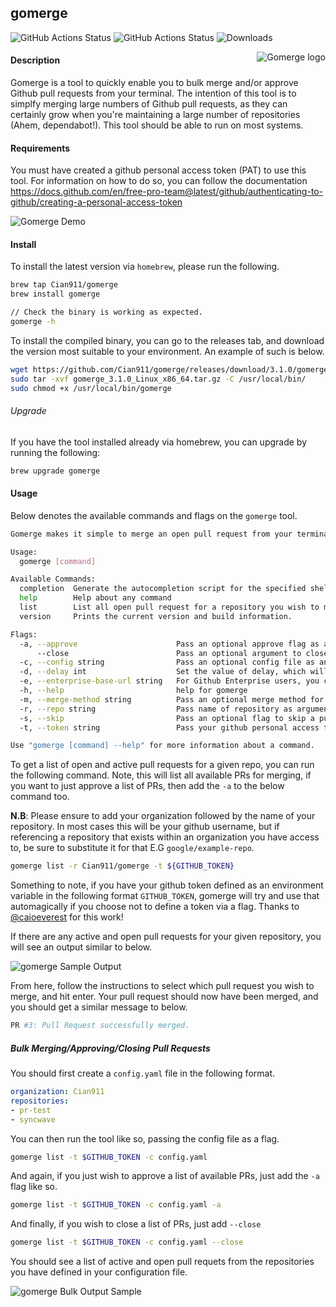 ## gomerge
![GitHub Actions Status](https://github.com/Cian911/gomerge/workflows/Release/badge.svg) ![GitHub Actions Status](https://github.com/Cian911/gomerge/workflows/Test/badge.svg) ![Downloads](https://img.shields.io/github/downloads/cian911/gomerge/total.svg)

<p align="center">
  <img style="float: right;" src="sample/gomerge-gopher.png" alt="Gomerge logo"/>
</p>

#### Description
Gomerge is a tool to quickly enable you to bulk merge and/or approve Github pull requests from your terminal. The intention of this tool is to simplfy merging large numbers of Github pull requests, as they can certainly grow when you're maintaining a large number of repositories (Ahem, dependabot!). This tool should be able to run on most systems.

#### Requirements

You must have created a github personal access token (PAT) to use this tool. For information on how to do so, you can follow the documentation https://docs.github.com/en/free-pro-team@latest/github/authenticating-to-github/creating-a-personal-access-token

![Gomerge Demo](https://i.imgur.com/2vX6ty3.gif)

#### Install 

To install the latest version via `homebrew`, please run the following.

```bash
brew tap Cian911/gomerge
brew install gomerge

// Check the binary is working as expected.
gomerge -h
```

To install the compiled binary, you can go to the releases tab, and download the version most suitable to your environment. An example of such is below.

```bash
wget https://github.com/Cian911/gomerge/releases/download/3.1.0/gomerge_3.1.0_Linux_x86_64.tar.gz
sudo tar -xvf gomerge_3.1.0_Linux_x86_64.tar.gz -C /usr/local/bin/
sudo chmod +x /usr/local/bin/gomerge
```

###### Upgrade

If you have the tool installed already via homebrew, you can upgrade by running the following:
```bash
brew upgrade gomerge
```

#### Usage

Below denotes the available commands and flags on the `gomerge` tool.

```bash
Gomerge makes it simple to merge an open pull request from your terminal.

Usage:
  gomerge [command]

Available Commands:
  completion  Generate the autocompletion script for the specified shell
  help        Help about any command
  list        List all open pull request for a repository you wish to merge.
  version     Prints the current version and build information.

Flags:
  -a, --approve                      Pass an optional approve flag as an argument which will only approve and not merge selected repos.
      --close                        Pass an optional argument to close a pull request.
  -c, --config string                Pass an optional config file as an argument with list of repositories.
  -d, --delay int                    Set the value of delay, which will determine how long to wait between mergeing pull requests. Default is (6) seconds. (default 6)
  -e, --enterprise-base-url string   For Github Enterprise users, you can pass your enterprise base. Format: http(s)://[hostname]/
  -h, --help                         help for gomerge
  -m, --merge-method string          Pass an optional merge method for the pull request (merge [default], squash, rebase).
  -r, --repo string                  Pass name of repository as argument (organization/repo).
  -s, --skip                         Pass an optional flag to skip a pull request and continue if one or more are not mergable.
  -t, --token string                 Pass your github personal access token (PAT).

Use "gomerge [command] --help" for more information about a command.
```

To get a list of open and active pull requests for a given repo, you can run the following command. Note, this will list all available PRs for merging, if you want to just approve a list of PRs, then add the `-a` to the below command too.

**N.B**: Please ensure to add your organization followed by the name of your repository. In most cases this will be your github username, but if referencing a repository that exists within an organization you have access to, be sure to substitute it for that E.G `google/example-repo`.

```bash
gomerge list -r Cian911/gomerge -t ${GITHUB_TOKEN}
```

Something to note, if you have your github token defined as an environment variable in the following format `GITHUB_TOKEN`, gomerge will try and use that automagically if you choose not to define a token via a flag. Thanks to [@caioeverest](https://github.com/caioeverest) for this work!

If there are any active and open pull requests for your given repository, you will see an output similar to below.

![gomerge Sample Output](https://i.imgur.com/UIsiEGd.png)

From here, follow the instructions to select which pull request you wish to merge, and hit enter. Your pull request should now have been merged, and you should get a similar message to below.

```bash
PR #3: Pull Request successfully merged.
```

##### Bulk Merging/Approving/Closing Pull Requests

You should first create a `config.yaml` file in the following format.

```yaml
organization: Cian911
repositories:
- pr-test
- syncwave
```

You can then run the tool like so, passing the config file as a flag.

```bash
gomerge list -t $GITHUB_TOKEN -c config.yaml
```

And again, if you just wish to approve a list of available PRs, just add the `-a` flag like so.

```bash
gomerge list -t $GITHUB_TOKEN -c config.yaml -a
```

And finally, if you wish to close a list of PRs, just add `--close`

```bash
gomerge list -t $GITHUB_TOKEN -c config.yaml --close
```

You should see a list of active and open pull requets from the repositories you have defined in your configuration file.

![gomerge Bulk Output Sample](https://imgur.com/zROhCYV.png)
